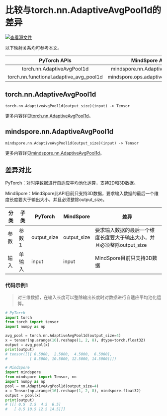 # 比较与torch.nn.AdaptiveAvgPool1d的差异

[![查看源文件](https://mindspore-website.obs.cn-north-4.myhuaweicloud.com/website-images/r2.3.0/resource/_static/logo_source.svg)](https://gitee.com/mindspore/docs/blob/r2.3.0/docs/mindspore/source_zh_cn/note/api_mapping/pytorch_diff/AdaptiveAvgPool1d.md)

以下映射关系均可参考本文。

|     PyTorch APIs      |      MindSpore APIs       |
| :-------------------: | :-----------------------: |
| torch.nn.AdaptiveAvgPool1d | mindspore.nn.AdaptiveAvgPool1d |
| torch.nn.functional.adaptive_avg_pool1d | mindspore.ops.adaptive_avg_pool1d |

## torch.nn.AdaptiveAvgPool1d

```text
torch.nn.AdaptiveAvgPool1d(output_size)(input) -> Tensor
```

更多内容详见[torch.nn.AdaptiveAvgPool1d](https://pytorch.org/docs/1.8.1/generated/torch.nn.AdaptiveAvgPool1d.html)。

## mindspore.nn.AdaptiveAvgPool1d

```text
mindspore.nn.AdaptiveAvgPool1d(output_size)(input) -> Tensor
```

更多内容详见[mindspore.nn.AdaptiveAvgPool1d](https://www.mindspore.cn/docs/zh-CN/r2.3.0/api_python/nn/mindspore.nn.AdaptiveAvgPool1d.html)。

## 差异对比

PyTorch：对时序数据进行自适应平均池化运算，支持2D和3D数据。

MindSpore：MindSpore此API目前只支持3D数据，要求输入数据的最后一个维度长度要大于输出大小，并且必须整除output_size。

| 分类 | 子类 |PyTorch | MindSpore | 差异 |
| --- | --- | --- | --- |---|
|参数 | 参数1 | output_size | output_size | 要求输入数据的最后一个维度长度要大于输出大小，并且必须整除output_size |
|输入 | 单输入 | input | input | MindSpore目前只支持3D数据 |

### 代码示例1

> 对三维数据，在输入长度可以整除输出长度时对数据进行自适应平均池化运算。

```python
# PyTorch
import torch
from torch import tensor
import numpy as np

avg_pool = torch.nn.AdaptiveAvgPool1d(output_size=4)
x = tensor(np.arange(16).reshape(1, 2, 8), dtype=torch.float32)
output = avg_pool(x)
print(output)
# tensor([[[ 0.5000,  2.5000,  4.5000,  6.5000],
#          [ 8.5000, 10.5000, 12.5000, 14.5000]]])

# MindSpore
import mindspore
from mindspore import Tensor, nn
import numpy as np
pool = nn.AdaptiveAvgPool1d(output_size=4)
x = Tensor(np.arange(16).reshape(1, 2, 8), mindspore.float32)
output = pool(x)
print(output)
# [[[ 0.5  2.5  4.5  6.5]
#   [ 8.5 10.5 12.5 14.5]]]
```

